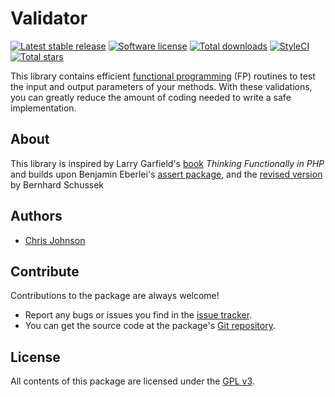 # Validator

[![Latest stable release][version-badge]][link-packagist]
[![Software license][license-badge]](LICENSE)
[![Total downloads][downloads-badge]][link-packagist]
[![StyleCI](https://github.styleci.io/repos/268982782/shield?branch=master)](https://github.styleci.io/repos/268982782?branch=master)
[![Total stars][stars-badge]][link-github]

This library contains efficient [functional programming] (FP) routines
to test the input and output parameters of your methods. With these
validations, you can greatly reduce the amount of coding needed to
write a safe implementation.

## About

This library is inspired by Larry Garfield's [book] _Thinking
Functionally in PHP_ and builds upon Benjamin Eberlei's [assert
package], and the [revised version] by Bernhard Schussek



Authors
-------

* [Chris Johnson]

Contribute
----------
Contributions to the package are always welcome!

* Report any bugs or issues you find in the [issue tracker].
* You can get the source code at the package's [Git repository].

License
-------
All contents of this package are licensed under the [GPL v3].


[book]: https://leanpub.com/thinking-functionally-in-php
[assert package]: https://github.com/beberlei/assert
[revised version]: https://github.com/webmozart/assert
[issue tracker]: https://github.com/cxj/validator/issues
[Git repository]: https://github.com/cxj/validator
[Chris Johnson]: https://github.com/cxj
[GPL v3]: https://github.com/cxj/validator/blob/master/LICENSE
[functional programming]: https://en.wikipedia.org/wiki/Functional_programming

[link-github]: https://github.com/cxj/validator
[link-packagist]: https://packagist.org/packages/cxj/validator

[version-badge]: https://img.shields.io/packagist/v/cxj/validator.svg?label=stable
[license-badge]: https://img.shields.io/badge/license-GPL-informational.svg
[downloads-badge]: https://img.shields.io/packagist/dt/cxj/validator.svg?color=brightgreen
[stars-badge]: https://img.shields.io/github/stars/cxj/validator.svg?color=brightgreen
